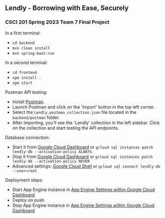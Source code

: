 ## Lendly - Borrowing with Ease, Securely

### CSCI 201 Spring 2023 Team 7 Final Project

In a first terminal:
- `cd backend`
- `mvn clean install`
- `mvn spring-boot:run`

In a second terminal:
- `cd frontend`
- `npm install .`
- `npm start`

Postman API testing:
- Install [Postman](https://www.postman.com/downloads/).
- Launch Postman and click on the 'Import' button in the top left corner.
- Select the `Lendly.postman_collection.json` file located in the `backend/postman` folder.
- After importing, you'll see the 'Lendly' collection in the left sidebar. Click on the collection and start testing the API endpoints.

Database connection:
- Start it from [Google Cloud Dashboard](https://console.cloud.google.com) or `gcloud sql instances patch lendly-db --activation-policy ALWAYS`
- Stop it from [Google Cloud Dashboard](https://console.cloud.google.com) or `gcloud sql instances patch lendly-db --activation-policy NEVER`
- Advanced settings: [Google Cloud Shell](https://console.cloud.google.com) or `gcloud sql connect lendly-db --user=root`

Deployment steps:
- Start App Engine instance in [App Engine Settings within Google Cloud Dashboard](https://console.cloud.google.com/appengine/settings)
- Deploy on push
- Stop App Engine instance in [App Engine Settings within Google Cloud Dashboard](https://console.cloud.google.com/appengine/settings)
